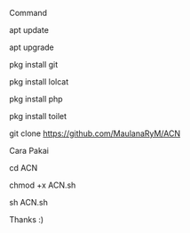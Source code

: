 Command

apt update

apt upgrade

pkg install git

pkg install lolcat

pkg install php

pkg install toilet

git clone https://github.com/MaulanaRyM/ACN

Cara Pakai

cd ACN

chmod +x ACN.sh

sh ACN.sh

Thanks :)
